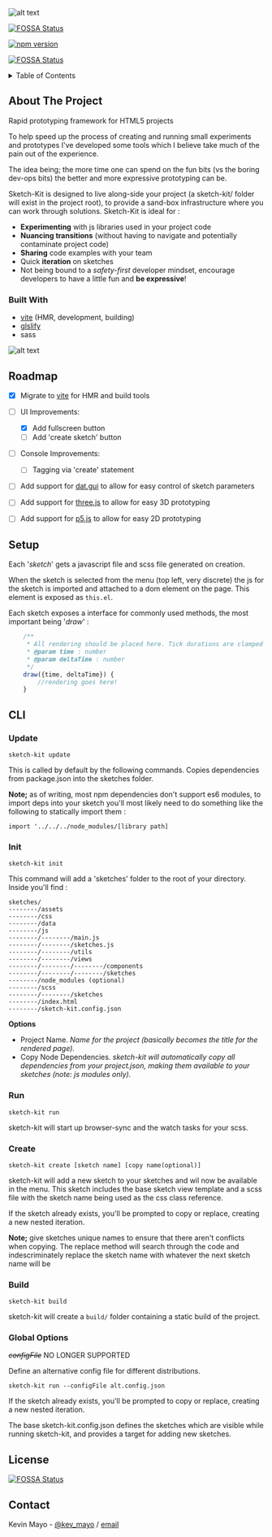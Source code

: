 
![alt text](sketch-kit.png "Logo Title Text 1")

[![FOSSA Status](https://app.fossa.com/api/projects/git%2Bgithub.com%2Fk-may%2Fsketch-kit.svg?type=shield)](https://app.fossa.com/projects/git%2Bgithub.com%2Fk-may%2Fsketch-kit?ref=badge_shield)

[![npm version](https://badge.fury.io/js/sketch-kit.svg)](https://badge.fury.io/js/sketch-kit)

[![FOSSA Status](https://app.fossa.com/api/projects/git%2Bgithub.com%2Fk-may%2Fsketch-kit.svg?type=shield)](https://app.fossa.com/projects/git%2Bgithub.com%2Fk-may%2Fsketch-kit?ref=badge_shield)


<!-- TABLE OF CONTENTS -->
<details>
  <summary>Table of Contents</summary>
  <ol>
    <li>
      <a href="#about-the-project">About The Project</a>
      <ul>
        <li><a href="#built-with">Built With</a></li>
      </ul>
    </li>
    <li><a href="#roadmap">Roadmap</a></li>
    <li><a href="#setup">Setup</a></li>
    <li><a href="#cli">CLI</a></li>
    <li><a href="#contact">Contact</a></li>
  </ol>
</details>

<!-- ABOUT THE PROJECT -->
## About The Project

Rapid prototyping framework for HTML5 projects

To help speed up the process of creating and running small experiments and prototypes I've developed some tools which I believe take much of the pain out of the experience.

The idea being; the more time one can spend on the fun bits (vs the boring dev-ops bits) the better and more expressive prototyping can be.

Sketch-Kit is designed to live along-side your project (a sketch-kit/ folder will exist in the project root), to provide a sand-box infrastructure where you can work through solutions. Sketch-Kit is ideal for :
- **Experimenting** with js libraries used in your project code
- **Nuancing transitions** (without having to navigate and potentially contaminate project code)
- **Sharing** code examples with your team
- Quick **iteration** on sketches
- Not being bound to a _safety-first_ developer mindset, encourage developers to have a little fun and **be expressive**!

### Built With

- [vite](https://vitejs.dev/) (HMR, development, building)
- [glslify](https://github.com/glslify/glslify)
- sass

![alt text](https://github.com/k-may/sketch-kit/raw/master/design/Screenshot%202022-06-01%20113728.png "Screen Grab")

## Roadmap

- [x] Migrate to [vite](https://vitejs.dev/) for HMR and build tools
- [ ] UI Improvements:
  - [x] Add fullscreen button
  - [ ] Add 'create sketch' button
- [ ] Console Improvements:
  - [ ] Tagging via 'create' statement
- [ ] Add support for [dat.gui](https://github.com/dataarts/dat.gui) to allow for easy control of sketch parameters

- [ ] Add support for [three.js](https://threejs.org/) to allow for easy 3D prototyping

- [ ] Add support for [p5.js](https://p5js.org/) to allow for easy 2D prototyping


## Setup

Each '_sketch_' gets a javascript file and scss file generated on creation.

When the sketch is selected from the menu (top left, very discrete) the js for the sketch is imported and attached to a dom element on the page. This element is exposed as `this.el`.

Each sketch exposes a interface for commonly used methods, the most important being '_draw_' : 

```js
    /**
     * All rendering should be placed here. Tick durations are clamped to 60fps
     * @param time : number
     * @param deltaTime : number
     */
    draw({time, deltaTime}) {
        //rendering goes here!
    }

```

## CLI
### Update

`sketch-kit update`

This is called by default by the following commands. Copies dependencies from package.json into the sketches folder.

**Note;** as of writing, most npm dependencies don't support es6 modules, to import deps into your sketch you'll most likely need to do something like the following to statically import them :

```
import '../../../node_modules/[library path]
```

### Init

`sketch-kit init`

This command will add a 'sketches' folder to the root of your directory. Inside you'll find :

```
sketches/
--------/assets
--------/css
--------/data
--------/js
--------/--------/main.js
--------/--------/sketches.js
--------/--------/utils
--------/--------/views
--------/--------/--------/components
--------/--------/--------/sketches
--------/node_modules (optional)
--------/scss
--------/--------/sketches
--------/index.html
--------/sketch-kit.config.json
```

**Options**

- Project Name. _Name for the project (basically becomes the title for the rendered page)._
- Copy Node Dependencies. _sketch-kit will automatically copy all dependencies from your project.json, making them available to your sketches (note: js modules only)._

### Run

`sketch-kit run`

sketch-kit will start up browser-sync and the watch tasks for your scss.


### Create

`sketch-kit create [sketch name] [copy name(optional)]`

sketch-kit will add a new sketch to your sketches and wil now be available in the menu. This sketch includes the base sketch view template and a scss file with the sketch name being used as the css class reference.

If the sketch already exists, you'll be prompted to copy or replace, creating a new nested iteration.

**Note;** give sketches unique names to ensure that there aren't conflicts when copying. The replace method will search through the code and indescriminately replace the sketch name with whatever the next sketch name will be


### Build

`sketch-kit build`

sketch-kit will create a `build/` folder containing a static build of the project.


### Global Options

~~_configFile_~~ NO LONGER SUPPORTED

Define an alternative config file for different distributions.

`sketch-kit run --configFile alt.config.json`

If the sketch already exists, you'll be prompted to copy or replace, creating a new nested iteration.

The base sketch-kit.config.json defines the sketches which are visible while running sketch-kit, and provides a target for adding new sketches.

## License
[![FOSSA Status](https://app.fossa.com/api/projects/git%2Bgithub.com%2Fk-may%2Fsketch-kit.svg?type=large)](https://app.fossa.com/projects/git%2Bgithub.com%2Fk-may%2Fsketch-kit?ref=badge_large)


## Contact

Kevin Mayo - [@kev_mayo](https://twitter.com/kev_mayo) / [email](mailto:kevmayo@gmail.com)
